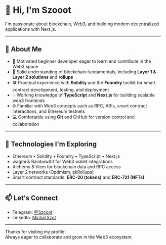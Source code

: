 # 👋 Hi, I'm Szooot

I'm passionate about blockchain, Web3, and building modern decentralized applications with Next.js.

---

## 🚀 About Me

- 🌱 Motivated beginner developer eager to learn and contribute in the Web3 space  
- 🧠 Solid understanding of blockchain fundamentals, including **Layer 1 & Layer 2 solutions** and **rollups**  
- 🛠️ Practical experience with **Solidity** and the **Foundry** toolkit for smart contract development, testing, and deployment  
- 💡 Working knowledge of **TypeScript** and **Next.js** for building scalable web3 frontends  
- 🌐 Familiar with Web3 concepts such as RPC, ABIs, smart contract interactions, and Ethereum testnets  
- 💻 Comfortable using **Git** and GitHub for version control and collaboration

---

## 🔧 Technologies I'm Exploring

- Ethereum • Solidity • Foundry • TypeScript • Next.js  
- wagmi & RainbowKit for Web3 wallet integrations  
- Alchemy & Viem for blockchain data and RPC access  
- Layer 2 networks (Optimism, zkRollups)  
- Smart contract standards: **ERC-20 (tokens)** and **ERC-721 (NFTs)**

---

## 📫 Let's Connect

- Telegram: [@Szooot](https://t.me/Szooot)  
- LinkedIn: [Michał Szot](https://www.linkedin.com/in/micha%C5%82-szot-470123264/)

---

Thanks for visiting my profile!  
Always eager to collaborate and grow in the Web3 ecosystem.
